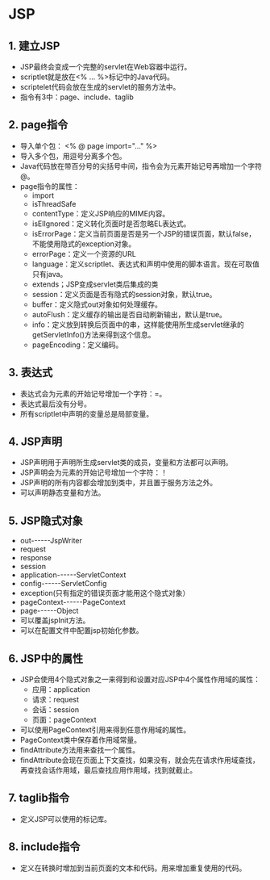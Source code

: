 # JSP
## 1. 建立JSP
- JSP最终会变成一个完整的servlet在Web容器中运行。
- scriptlet就是放在<% ... %>标记中的Java代码。
- scriptelet代码会放在生成的servlet的服务方法中。
- 指令有3中：page、include、taglib

## 2. page指令
- 导入单个包：
		<% @ page import="..." %>
- 导入多个包，用逗号分离多个包。
- Java代码放在带百分号的尖括号中间，指令会为元素开始记号再增加一个字符@。
- page指令的属性：
	- import
	- isThreadSafe
	- contentType：定义JSP响应的MIME内容。
	- isElIgnored：定义转化页面时是否忽略EL表达式。
	- isErrorPage：定义当前页面是否是另一个JSP的错误页面，默认false，不能使用隐式的exception对象。
	- errorPage：定义一个资源的URL
	- language：定义scriptlet、表达式和声明中使用的脚本语言。现在可取值只有java。
	- extends；JSP变成servlet类后集成的类
	- session：定义页面是否有隐式的session对象，默认true。
	- buffer：定义隐式out对象如何处理缓存。
	- autoFlush：定义缓存的输出是否自动刷新输出，默认是true。
	- info：定义放到转换后页面中的串，这样能使用所生成servlet继承的getServletInfo()方法来得到这个信息。
	- pageEncoding：定义编码。

## 3. 表达式
- 表达式会为元素的开始记号增加一个字符：=。
- 表达式最后没有分号。
- 所有scriptlet中声明的变量总是局部变量。

## 4. JSP声明
- JSP声明用于声明所生成servlet类的成员，变量和方法都可以声明。
- JSP声明会为元素的开始记号增加一个字符：！
- JSP声明的所有内容都会增加到类中，并且置于服务方法之外。
- 可以声明静态变量和方法。

## 5. JSP隐式对象
- out------JspWriter
- request
- response
- session
- application------ServletContext
- config------ServletConfig
- exception(只有指定的错误页面才能用这个隐式对象）
- pageContext------PageContext
- page------Object
- 可以覆盖jspInit方法。
- 可以在配置文件中配置jsp初始化参数。

## 6. JSP中的属性
- JSP会使用4个隐式对象之一来得到和设置对应JSP中4个属性作用域的属性：
	- 应用：application
	- 请求：request
	- 会话：session
	- 页面：pageContext
- 可以使用PageContext引用来得到任意作用域的属性。
- PageContext类中保存着作用域常量。
- findAttribute方法用来查找一个属性。
- findAttribute会现在页面上下文查找，如果没有，就会先在请求作用域查找，再查找会话作用域，最后查找应用作用域，找到就截止。

## 7. taglib指令
- 定义JSP可以使用的标记库。

## 8. include指令
- 定义在转换时增加到当前页面的文本和代码。用来增加重复使用的代码。